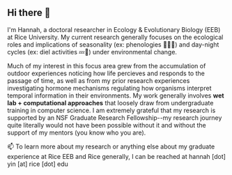 ## Hi there 👋

I'm Hannah, a doctoral researcher in Ecology & Evolutionary Biology (EEB) at Rice University. My current research generally focuses on the ecological roles and implications of seasonality (ex: phenologies 🌸🪺🍂) and day-night cycles (ex: diel activities 💤🦇) under environmental change.

Much of my interest in this focus area grew from the accumulation of outdoor experiences noticing how life percieves and responds to the passage of time, as well as from my prior research experiences investigating hormone mechanisms regulating how organisms interpret temporal information in their environments. My work generally involves **wet lab + computational approaches** that loosely draw from undergraduate training in computer science. I am extremely grateful that my research is supported by an NSF Graduate Research Fellowship--my research journey quite literally would not have been possible without it and without the support of my mentors (you know who you are).

📫 To learn more about my research or anything else about my graduate experience at Rice EEB and Rice generally, I can be reached at hannah \[dot\] yin \[at\] rice \[dot\] edu
